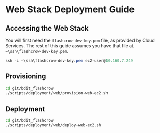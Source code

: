 # Web Stack Deployment Guide

## Accessing the Web Stack

You will first need the `flashcrow-dev-key.pem` file, as provided by Cloud Services.  The rest of this guide assumes you have that file at `~\ssh\flashcrow-dev-key.pem`.

```powershell
ssh -i ~\ssh\flashcrow-dev-key.pem ec2-user@10.160.7.249
```

## Provisioning

```bash
cd git/bdit_flashcrow
./scripts/deployment/web/provision-web-ec2.sh
```

## Deployment

```bash
cd git/bdit_flashcrow
./scripts/deployment/web/deploy-web-ec2.sh
```
